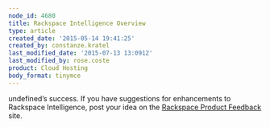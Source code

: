 ```yaml
---
node_id: 4680
title: Rackspace Intelligence Overview
type: article
created_date: '2015-05-14 19:41:25'
created_by: constanze.kratel
last_modified_date: '2015-07-13 13:0912'
last_modified_by: rose.coste
product: Cloud Hosting
body_format: tinymce
---
```


undefined&rsquo;s success. If you have
suggestions for enhancements to Rackspace Intelligence, post your idea
on the [Rackspace Product Feedback](https://feedback.rackspace.com/)
site.

